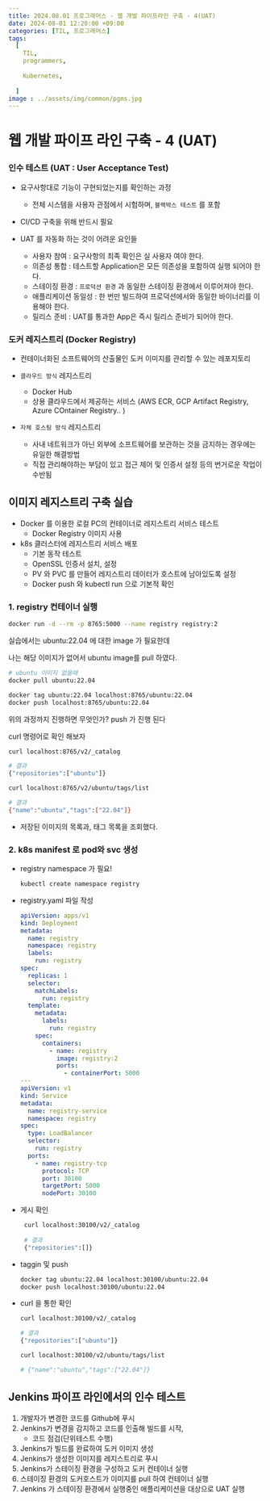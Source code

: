 ```yaml
---
title: 2024.08.01 프로그래머스 - 웹 개발 파이프라인 구축 - 4(UAT)
date: 2024-08-01 12:20:00 +09:00
categories: [TIL, 프로그래머스]
tags:
  [
    TIL,
    programmers,
    
    Kubernetes,
    
  ]
image : ../assets/img/common/pgms.jpg
---
```

# 웹 개발 파이프 라인 구축 - 4 (UAT)

### 인수 테스트 (UAT : User Acceptance Test)

- 요구사항대로 기능이 구현되었는지를 확인하는 과정
    - 전체 시스템을 사용자 관점에서 시험하며, `블랙박스 테스트` 를 포함

- CI/CD 구축을 위해 반드시 필요
- UAT 를 자동화 하는 것이 어려운 요인들
    - 사용자 참여 : 요구사항의 최족 확인은 실 사용자 여야 한다.
    - 의존성 통합 : 테스트할 Application은 모든 의존성을 포함하여 실행 되어야 한다.
    - 스테이징 환경 : `프로덕션 환경` 과 동일한 스테이징 환경에서 이루어져야 한다.
    - 애플리케이션 동일성 : 한 번만 빌드하여 프로덕션에서와 동일한 바이너리를 이용해야 한다.
    - 릴리스 준비 : UAT를 통과한 App은 즉시 릴리스 준비가 되어야 한다.

### 도커 레지스트리 (Docker Registry)

- 컨테이너화된 소프트웨어의 산출물인 도커 이미지를 관리할 수 있는 레포지토리

- `클라우드 방식` 레지스트리
    - Docker Hub
    - 상용 클라우드에서 제공하는 서비스 (AWS ECR, GCP Artifact Registry, Azure COntainer Registry.. )
    
- `자체 호스팅 방식` 레지스트리
    - 사내 네트워크가 아닌 외부에 소프트웨어를 보관하는 것을 금지하는 경우에는 유일한 해결방법
    - 직접 관리해야하는 부담이 있고 접근 제어 및 인증서 설정 등의 번거로운 작업이 수반됨

## 이미지 레지스트리 구축 실습

- Docker 를 이용한 로컬 PC의 컨테이너로 레지스트리 서비스 테스트
    - Docker Registry 이미지 사용
- k8s 클러스터에 레지스트리 서비스 배포
    - 기본 동작 테스트
    - OpenSSL 인증서 설치, 설정
    - PV 와 PVC 를 만들어 레지스트리 데이터가 호스트에 남아있도록 설정
    - Docker push 와 kubectl run 으로 기본적 확인

### 1. registry 컨테이너 실행

```bash
docker run -d --rm -p 8765:5000 --name registry registry:2 
```

실습에서는 ubuntu:22.04 에 대한 image 가 필요한데

나는 해당 이미지가 없어서 ubuntu image를 pull 하였다.

```bash
# ubuntu 이미지 없을때 
docker pull ubuntu:22.04

docker tag ubuntu:22.04 localhost:8765/ubuntu:22.04
docker push localhost:8765/ubuntu:22.04
```

위의 과정까지 진행하면 무엇인가? push 가 진행 된다

curl 명령어로 확인 해보자

```bash
curl localhost:8765/v2/_catalog

# 결과
{"repositories":["ubuntu"]}

curl localhost:8765/v2/ubuntu/tags/list

# 결과
{"name":"ubuntu","tags":["22.04"]}
```

- 저장된 이미지의 목록과, 태그 목록을 조회했다.

### 2. k8s manifest 로 pod와 svc 생성

- registry namespace 가 필요!
    
    ```bash
    kubectl create namespace registry
    ```
    
- registry.yaml 파일 작성
    
    ```yaml
    apiVersion: apps/v1
    kind: Deployment
    metadata:
      name: registry
      namespace: registry
      labels:
        run: registry
    spec:
      replicas: 1
      selector:
        matchLabels:
          run: registry
      template:
        metadata:
          labels:
            run: registry
        spec:
          containers:
            - name: registry
              image: registry:2
              ports:
                - containerPort: 5000
    ---
    apiVersion: v1
    kind: Service
    metadata:
      name: registry-service
      namespace: registry
    spec:
      type: LoadBalancer
      selector:
        run: registry
      ports:
        - name: registry-tcp
          protocol: TCP
          port: 30100
          targetPort: 5000
          nodePort: 30100
    
    ```
    
- 게시 확인
    
    ```bash
     curl localhost:30100/v2/_catalog
     
     # 결과
     {"repositories":[]}
    ```
    
- taggin 및 push
    
    ```bash
    docker tag ubuntu:22.04 localhost:30100/ubuntu:22.04
    docker push localhost:30100/ubuntu:22.04 
    ```
    
- curl 을 통한 확인
    
    ```bash
    curl localhost:30100/v2/_catalog
    
    # 결과
    {"repositories":["ubuntu"]}
    
    curl localhost:30100/v2/ubuntu/tags/list
    
    # {"name":"ubuntu","tags":["22.04"]}
    ```
    

## Jenkins 파이프 라인에서의 인수 테스트

1. 개발자가 변경한 코드를 Github에 푸시
2. Jenkins가 변경을 감지하고 코드를 인출해 빌드를 시작,
    - 코드 점검(단위테스트 수행)
3. Jenkins가 빌드를 완료하여 도커 이미지 생성
4. Jenkins가 생성한 이미지를 레지스트리로 푸시
5. Jenkins가 스테이징 환경을 구성하고 도커 컨테이너 실행
6. 스테이징 환경의 도커호스트가 이미지를 pull 하여 컨테이너 실행
7. Jenkins 가 스테이징 환경에서 실행중인 애플리케이션을 대상으로 UAT 실행